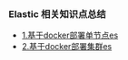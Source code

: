 ###  Elastic 相关知识点总结

- [1.基于docker部署单节点es](1.基于docker部署单节点es.md)
- [2.基于docker部署集群es](2.基于docker部署es集群.md)

